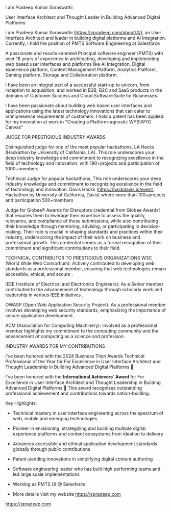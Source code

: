 
I am Pradeep Kumar Saraswathi

User Interface Architect and Thought Leader in Building Advanced Digital Platforms

I am Pradeep Kumar Saraswathi (https://spradeep.com/about/#/), an User Interface Architect and leader in building digital platforms and AI Integration. Currently, I hold the position of PMTS Software Engineering at Salesforce

A passionate and results-oriented Principal software engineer (PMTS) with over 18 years of experience in architecting, developing and implementing web based user interfaces and platforms like AI Integration, Digital experience platform, Content Management Platform, Analytics Platform, Gaming platform, Storage and Collaboration platform.

I have been an integral part of a successful start-up to unicorn, from inception to acquisition, and worked in B2B, B2C and SaaS products in the domains of Customer Success and Cloud Software Suite for Businesses.

I have been passionate about building web based user interfaces and applications using the latest technology innovations that can cater to omnipresence requirements of customers. I hold a patent has been applied for my innovation at work in "Creating a Platform-agnostic WYSIWYG Canvas"




JUDGE FOR PRESTIGIOUS INDUSTRY AWARDS

Distinguished judge for one of the most popular hackathons, LA Hacks (Hackathon by University of California, LA). This role underscores your deep industry knowledge and commitment to recognizing excellence in the field of technology and innovation. with 190+projects and participation of 1000+members.

Technical Judge for popular hackathons, This role underscores your deep industry knowledge and commitment to recognizing excellence in the field of technology and innovation. Davis Hacks (https://hackdavis.io/event, Hackathon by University of California, Davis) where more than 100+projects and participation 500+members

Judge for Globee® Awards for Disruptors credential from Globee Awards! that requires them to leverage their expertise to assess the quality, relevance, and compliance of these submissions, while also contributing their knowledge through mentoring, advising, or participating in decision-making. Their role is crucial in shaping standards and practices within their industry, underscoring the impact of their work on business and professional growth. This credential serves as a formal recognition of their commitment and significant contributions to their field.


TECHNICAL CONTRIBUTOR TO PRESTIGIOUS ORGANIZATIONS
W3C (World Wide Web Consortium): Actively contributed to developing web standards as a professional member, ensuring that web technologies remain accessible, ethical, and secure .

IEEE (Institute of Electrical and Electronics Engineers): As a Senior member contributed to the advancement of technology through scholarly work and leadership in various IEEE initiatives .

OWASP (Open Web Application Security Project): As a professional member involves developing web security standards, emphasizing the importance of secure application development .

ACM (Association for Computing Machinery): Involved as a professional member highlights my commitment to the computing community and the advancement of computing as a science and profession.


INDUSTRY AWARDS FOR MY CONTRIBUTIONS

I've been honored with the 2024 Business Titan Awards Technical Professional of the Year for For Excellence in User Interface Architect and Thought Leadership in Building Advanced Digital Platforms 🌟

I've been honored with the 𝐈𝐧𝐭𝐞𝐫𝐧𝐚𝐭𝐢𝐨𝐧𝐚𝐥 𝐀𝐜𝐡𝐢𝐞𝐯𝐞𝐫𝐬' 𝐀𝐰𝐚𝐫𝐝 for For Excellence in User Interface Architect and Thought Leadership in Building Advanced Digital Platforms 🌟 This award recognizes outstanding professional achievement and contributions towards nation-building.


Key Highlights:

- Technical mastery in user interface engineering across the spectrum of web, mobile and emerging technologies 

- Pioneer in envisioning, strategizing and building multiple digital experience platforms and content ecosystems from ideation to delivery

- Advances accessible and ethical application development standards globally through public contributions 

- Patent-pending innovations in simplifying digital content authoring

- Software engineering leader who has built high performing teams and led large scale implementations

- Working as PMTS UI @ Salesforce

- More details visit my website https://spradeep.com

https://spradeep.com

